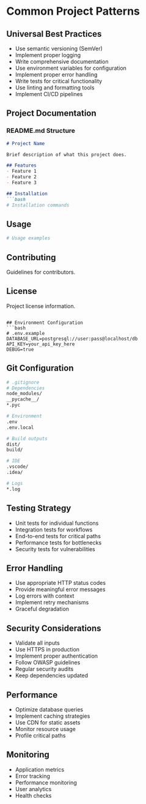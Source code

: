# Common Project Patterns

## Universal Best Practices
- Use semantic versioning (SemVer)
- Implement proper logging
- Write comprehensive documentation
- Use environment variables for configuration
- Implement proper error handling
- Write tests for critical functionality
- Use linting and formatting tools
- Implement CI/CD pipelines

## Project Documentation

### README.md Structure
```markdown
# Project Name

Brief description of what this project does.

## Features
- Feature 1
- Feature 2
- Feature 3

## Installation
```bash
# Installation commands
```

## Usage
```bash
# Usage examples
```

## Contributing
Guidelines for contributors.

## License
Project license information.
```

## Environment Configuration
```bash
# .env.example
DATABASE_URL=postgresql://user:pass@localhost/db
API_KEY=your_api_key_here
DEBUG=true
```

## Git Configuration
```bash
# .gitignore
# Dependencies
node_modules/
__pycache__/
*.pyc

# Environment
.env
.env.local

# Build outputs
dist/
build/

# IDE
.vscode/
.idea/

# Logs
*.log
```

## Testing Strategy
- Unit tests for individual functions
- Integration tests for workflows
- End-to-end tests for critical paths
- Performance tests for bottlenecks
- Security tests for vulnerabilities

## Error Handling
- Use appropriate HTTP status codes
- Provide meaningful error messages
- Log errors with context
- Implement retry mechanisms
- Graceful degradation

## Security Considerations
- Validate all inputs
- Use HTTPS in production
- Implement proper authentication
- Follow OWASP guidelines
- Regular security audits
- Keep dependencies updated

## Performance
- Optimize database queries
- Implement caching strategies
- Use CDN for static assets
- Monitor resource usage
- Profile critical paths

## Monitoring
- Application metrics
- Error tracking
- Performance monitoring
- User analytics
- Health checks